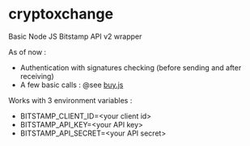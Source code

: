 # cryptoxchange

Basic Node JS Bitstamp API v2 wrapper

As of now :
- Authentication with signatures checking (before sending and after receiving)
- A few basic calls : @see [buy.js](./buy.js)

Works with 3 environment variables :
- BITSTAMP_CLIENT_ID=&lt;your client id&gt;
- BITSTAMP_API_KEY=&lt;your API key&gt;
- BITSTAMP_API_SECRET=&lt;your API secret&gt;
